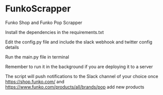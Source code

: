 # FunkoScrapper
Funko Shop and Funko Pop Scrapper

Install the dependencies in the requirements.txt

Edit the config.py file and include the slack webhook and twitter config details

Run the main.py file in terminal

Remember to run it in the background if you are deploying it to  a server

The script will push notifications to the Slack channel of your choice once https://shop.funko.com/ and https://www.funko.com/products/all/brands/pop add new products
